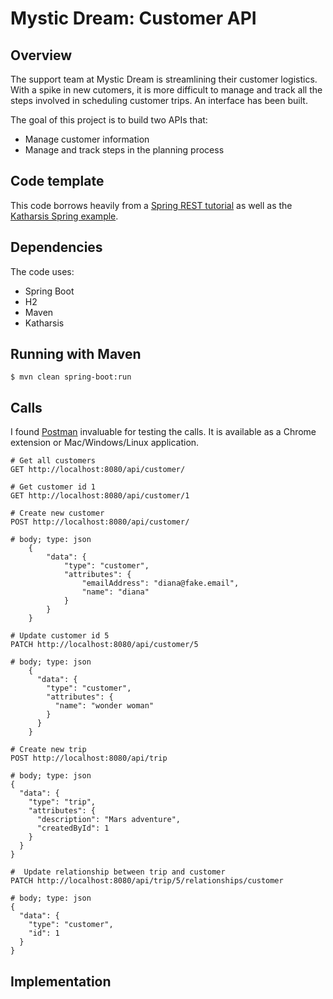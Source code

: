 # Mystic Dream: Customer API


## Overview
The support team at Mystic Dream is streamlining their customer logistics. With a spike in new cutomers, it is more difficult to manage and track all the steps involved in scheduling customer trips. An interface has been built.

The goal of this project is to build two APIs that:
 
* Manage customer information
* Manage and track steps in the planning process

## Code template
This code borrows heavily from a [Spring REST tutorial](http://spring.io/guides/tutorials/bookmarks/) as well as the [Katharsis Spring example](https://github.com/katharsis-project/katharsis-framework/tree/master/katharsis-examples/spring-boot-simple-example).

## Dependencies
The code uses: 

* Spring Boot
* H2
* Maven
* Katharsis

## Running with Maven
```
$ mvn clean spring-boot:run
```

## Calls
I found [Postman](https://www.getpostman.com/) invaluable for testing the calls. It is available as a Chrome extension or Mac/Windows/Linux application.

```
# Get all customers
GET http://localhost:8080/api/customer/
```

```
# Get customer id 1
GET http://localhost:8080/api/customer/1
```

```
# Create new customer
POST http://localhost:8080/api/customer/

# body; type: json
	{
		"data": {
			"type": "customer",
			"attributes": {
				"emailAddress": "diana@fake.email",
				"name": "diana"
			}
		}
	}
```

```
# Update customer id 5	
PATCH http://localhost:8080/api/customer/5

# body; type: json
	{
	  "data": {
	    "type": "customer",
	    "attributes": {
	      "name": "wonder woman"
	    }
	  }
	}
```

```
# Create new trip
POST http://localhost:8080/api/trip

# body; type: json
{
  "data": {
    "type": "trip",
    "attributes": {
      "description": "Mars adventure",
      "createdById": 1
    }
  }
}
```

```
#  Update relationship between trip and customer
PATCH http://localhost:8080/api/trip/5/relationships/customer

# body; type: json
{
  "data": {
    "type": "customer",
    "id": 1
  }
}
```


## Implementation